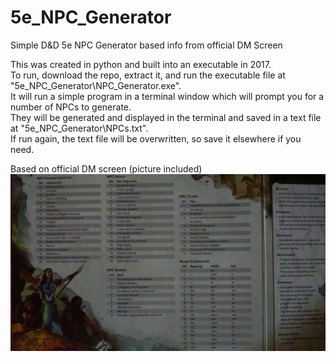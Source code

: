 # 5e_NPC_Generator
 Simple D&D 5e NPC Generator based info from official DM Screen  
  
This was created in python and built into an executable in 2017.  
To run, download the repo, extract it, and run the executable file at "5e_NPC_Generator\NPC_Generator.exe".  
It will run a simple program in a terminal window which will prompt you for a number of NPCs to generate.  
They will be generated and displayed in the terminal and saved in a text file at "5e_NPC_Generator\NPCs.txt".  
If run again, the text file will be overwritten, so save it elsewhere if you need.  
  
Based on official DM screen (picture included)  
![My Image](5e_DM_Screen_NPC_Generator.png)